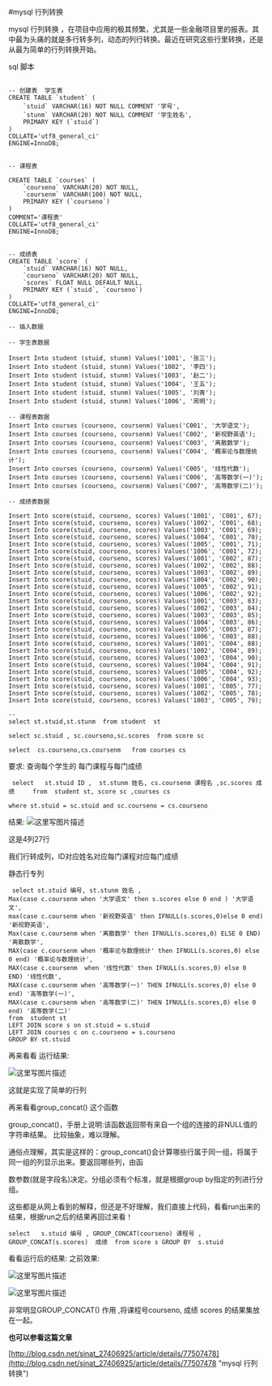  
#mysql 行列转换

 mysql 行列转换 ，在项目中应用的极其频繁，尤其是一些金融项目里的报表。其中最为头痛的就是多行转多列，动态的列行转换。最近在研究这些行里转换，还是从最为简单的行列转换开始。
   

sql 脚本
```

-- 创建表  学生表
CREATE TABLE `student` (
    `stuid` VARCHAR(16) NOT NULL COMMENT '学号',
    `stunm` VARCHAR(20) NOT NULL COMMENT '学生姓名',
    PRIMARY KEY (`stuid`)
)
COLLATE='utf8_general_ci'
ENGINE=InnoDB; 


-- 课程表 

CREATE TABLE `courses` (
    `courseno` VARCHAR(20) NOT NULL,
    `coursenm` VARCHAR(100) NOT NULL,
    PRIMARY KEY (`courseno`)
)
COMMENT='课程表'
COLLATE='utf8_general_ci'
ENGINE=InnoDB;


-- 成绩表
CREATE TABLE `score` (
    `stuid` VARCHAR(16) NOT NULL,
    `courseno` VARCHAR(20) NOT NULL,
    `scores` FLOAT NULL DEFAULT NULL,
    PRIMARY KEY (`stuid`, `courseno`)
)
COLLATE='utf8_general_ci'
ENGINE=InnoDB;

-- 插入数据

-- 学生表数据

Insert Into student (stuid, stunm) Values('1001', '张三');
Insert Into student (stuid, stunm) Values('1002', '李四');
Insert Into student (stuid, stunm) Values('1003', '赵二');
Insert Into student (stuid, stunm) Values('1004', '王五');
Insert Into student (stuid, stunm) Values('1005', '刘青');
Insert Into student (stuid, stunm) Values('1006', '周明');

-- 课程表数据 
Insert Into courses (courseno, coursenm) Values('C001', '大学语文');
Insert Into courses (courseno, coursenm) Values('C002', '新视野英语');
Insert Into courses (courseno, coursenm) Values('C003', '离散数学');
Insert Into courses (courseno, coursenm) Values('C004', '概率论与数理统计');
Insert Into courses (courseno, coursenm) Values('C005', '线性代数');
Insert Into courses (courseno, coursenm) Values('C006', '高等数学(一)');
Insert Into courses (courseno, coursenm) Values('C007', '高等数学(二)');

-- 成绩表数据

Insert Into score(stuid, courseno, scores) Values('1001', 'C001', 67);
Insert Into score(stuid, courseno, scores) Values('1002', 'C001', 68);
Insert Into score(stuid, courseno, scores) Values('1003', 'C001', 69);
Insert Into score(stuid, courseno, scores) Values('1004', 'C001', 70);
Insert Into score(stuid, courseno, scores) Values('1005', 'C001', 71);
Insert Into score(stuid, courseno, scores) Values('1006', 'C001', 72);
Insert Into score(stuid, courseno, scores) Values('1001', 'C002', 87);
Insert Into score(stuid, courseno, scores) Values('1002', 'C002', 88);
Insert Into score(stuid, courseno, scores) Values('1003', 'C002', 89);
Insert Into score(stuid, courseno, scores) Values('1004', 'C002', 90);
Insert Into score(stuid, courseno, scores) Values('1005', 'C002', 91);
Insert Into score(stuid, courseno, scores) Values('1006', 'C002', 92);
Insert Into score(stuid, courseno, scores) Values('1001', 'C003', 83);
Insert Into score(stuid, courseno, scores) Values('1002', 'C003', 84);
Insert Into score(stuid, courseno, scores) Values('1003', 'C003', 85);
Insert Into score(stuid, courseno, scores) Values('1004', 'C003', 86);
Insert Into score(stuid, courseno, scores) Values('1005', 'C003', 87);
Insert Into score(stuid, courseno, scores) Values('1006', 'C003', 88);
Insert Into score(stuid, courseno, scores) Values('1001', 'C004', 88);
Insert Into score(stuid, courseno, scores) Values('1002', 'C004', 89);
Insert Into score(stuid, courseno, scores) Values('1003', 'C004', 90);
Insert Into score(stuid, courseno, scores) Values('1004', 'C004', 91);
Insert Into score(stuid, courseno, scores) Values('1005', 'C004', 92);
Insert Into score(stuid, courseno, scores) Values('1006', 'C004', 93);
Insert Into score(stuid, courseno, scores) Values('1001', 'C005', 77);
Insert Into score(stuid, courseno, scores) Values('1002', 'C005', 78);
Insert Into score(stuid, courseno, scores) Values('1003', 'C005', 79);

-- 
select st.stuid,st.stunm  from student  st 

select sc.stuid , sc.courseno,sc.scores  from score sc 

select  cs.courseno,cs.coursenm   from courses cs
```

要求: 查询每个学生的 每门课程与每门成绩

```
 select   st.stuid ID ,  st.stunm 姓名, cs.coursenm 课程名 ,sc.scores 成绩     from  student st, score sc ,courses cs
 
where st.stuid = sc.stuid and sc.courseno = cs.courseno  
```
结果:
![这里写图片描述](http://img.blog.csdn.net/20170823155414499?watermark/2/text/aHR0cDovL2Jsb2cuY3Nkbi5uZXQvc2luYXRfMjc0MDY5MjU=/font/5a6L5L2T/fontsize/400/fill/I0JBQkFCMA==/dissolve/70/gravity/SouthEast)


这是4列27行

我们行转成列，ID对应姓名对应每门课程对应每门成绩


静态行专列

```
 select st.stuid 编号, st.stunm 姓名 ,
Max(case c.coursenm when '大学语文' then s.scores else 0 end ) '大学语文',
max(case c.coursenm when '新视野英语' then IFNULL(s.scores,0)else 0 end) '新视野英语',
Max(case c.coursenm when '离散数学' then IFNULL(s.scores,0) ELSE 0 END) '离散数学',
MAX(case c.coursenm when '概率论与数理统计' then IFNULL(s.scores,0) else 0 end) '概率论与数理统计',
MAX(case c.coursenm  when '线性代数' then IFNULL(s.scores,0) else 0 END) '线性代数',
MAX(case c.coursenm when '高等数学(一)' THEN IFNULL(s.scores,0) else 0 end) '高等数学(一)',
MAX(case c.coursenm when '高等数学(二)' THEN IFNULL(s.scores,0) else 0 end) '高等数学(二)'
from  student st 
LEFT JOIN score s on st.stuid = s.stuid
LEFT JOIN courses c on c.courseno = s.courseno
GROUP BY st.stuid
```

再来看看 运行结果:

 ![这里写图片描述](http://img.blog.csdn.net/20170823155759846?watermark/2/text/aHR0cDovL2Jsb2cuY3Nkbi5uZXQvc2luYXRfMjc0MDY5MjU=/font/5a6L5L2T/fontsize/400/fill/I0JBQkFCMA==/dissolve/70/gravity/SouthEast)

这就是实现了简单的行列

再来看看group_concat() 这个函数

group_concat()，手册上说明:该函数返回带有来自一个组的连接的非NULL值的字符串结果。
比较抽象，难以理解。

通俗点理解，其实是这样的：group_concat()会计算哪些行属于同一组，将属于同一组的列显示出来。要返回哪些列，由函

数参数(就是字段名)决定。分组必须有个标准，就是根据group by指定的列进行分组。

这些都是从网上看到的解释，但还是不好理解，我们直接上代码，看看run出来的结果，根据run之后的结果再回过来看！

```
select   s.stuid 编号 , GROUP_CONCAT(courseno) 课程号 , GROUP_CONCAT(s.scores)  成绩  from score s GROUP BY  s.stuid

```

看看运行后的结果:
之前效果:

![这里写图片描述](http://img.blog.csdn.net/20170823161322332?watermark/2/text/aHR0cDovL2Jsb2cuY3Nkbi5uZXQvc2luYXRfMjc0MDY5MjU=/font/5a6L5L2T/fontsize/400/fill/I0JBQkFCMA==/dissolve/70/gravity/SouthEast)


![这里写图片描述](http://img.blog.csdn.net/20170823161242032?watermark/2/text/aHR0cDovL2Jsb2cuY3Nkbi5uZXQvc2luYXRfMjc0MDY5MjU=/font/5a6L5L2T/fontsize/400/fill/I0JBQkFCMA==/dissolve/70/gravity/SouthEast)

非常明显GROUP_CONCAT() 作用 ,将课程号courseno, 成绩 scores 的结果集放在一起。



**也可以参看这篇文章**

[http://blog.csdn.net/sinat_27406925/article/details/77507478](http://blog.csdn.net/sinat_27406925/article/details/77507478 "mysql 行列转换")